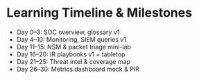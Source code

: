 # Learning Timeline & Milestones

- Day 0–3: SOC overview, glossary v1
- Day 4–10: Monitoring, SIEM queries v1
- Day 11–15: NSM & packet triage mini-lab
- Day 16–20: IR playbooks v1 + tabletop
- Day 21–25: Threat intel & coverage map
- Day 26–30: Metrics dashboard mock & PIR
